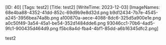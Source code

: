 [ID: 40]
[Tags: test2]
[Title: test2]
[WriteTime: 2023-12-03]
[ImageNames: 68e4ba88-4352-41dd-852c-69d9b9e8d32d.png b9d12434-7b7e-4545-a245-3956bea74a8b.png a100870a-aece-4088-8dc6-325d5a900e1e.png a0c50f49-3a54-45a1-be54-352d1484dde6.png 93046cc1-70b6-4ad5-9fc1-900435d464d9.png f5bc8a4d-fba4-4bf1-85dd-a6b16345dfc2.png]

test2